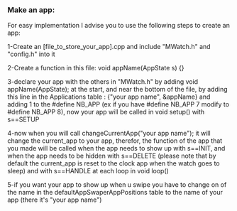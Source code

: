 
<h3>Make an app:</h3>

For easy implementation I advise you to use the following steps to create an app:

1-Create an [file_to_store_your_app].cpp and include "MWatch.h" and "config.h" into it

2-Create a function in this file: void appName(AppState s) {}

3-declare your app with the others in "MWatch.h" by adding void appName(AppState); at the start, and near the bottom of the file, by adding this line in the Applications table : {"your app name", &appName} and adding 1 to the #define NB_APP (ex if you have #define NB_APP 7 modify to #define NB_APP 8), now your app will be called in void setup() with s==SETUP

4-now when you will call changeCurrentApp("your app name"); it will change the current_app to your app, therefor, the function of the app that you made will be called when the app needs to show up with s==INIT, and when the app needs to be hidden with s==DELETE (please note that by default the current_app is reset to the clock app when the watch goes to sleep) and with s==HANDLE at each loop in void loop()

5-if you want your app to show up when u swipe you have to change on of the name in the defaultAppSwaperAppPositions table to the name of your app (there it's "your app name")
